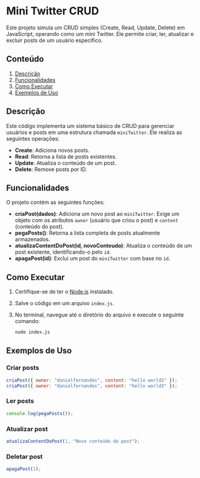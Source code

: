 # Mini Twitter CRUD

Este projeto simula um CRUD simples (Create, Read, Update, Delete) em JavaScript, operando como um mini Twitter. Ele permite criar, ler, atualizar e excluir posts de um usuário específico.

## Conteúdo

1. [Descrição](#descrição)
2. [Funcionalidades](#funcionalidades)
3. [Como Executar](#como-executar)
4. [Exemplos de Uso](#exemplos-de-uso)

## Descrição

Este código implementa um sistema básico de CRUD para gerenciar usuários e posts em uma estrutura chamada `miniTwitter`. Ele realiza as seguintes operações:

- **Create**: Adiciona novos posts.
- **Read**: Retorna a lista de posts existentes.
- **Update**: Atualiza o conteúdo de um post.
- **Delete**: Remove posts por ID.

## Funcionalidades

O projeto contém as seguintes funções:

- **criaPost(dados)**: Adiciona um novo post ao `miniTwitter`. Exige um objeto com os atributos `owner` (usuário que criou o post) e `content` (conteúdo do post).
- **pegaPosts()**: Retorna a lista completa de posts atualmente armazenados.
- **atualizaContentDoPost(id, novoConteudo)**: Atualiza o conteúdo de um post existente, identificando-o pelo `id`.
- **apagaPost(id)**: Exclui um post do `miniTwitter` com base no `id`.

## Como Executar

1. Certifique-se de ter o [Node.js](https://nodejs.org/) instalado.
2. Salve o código em um arquivo `index.js`.
3. No terminal, navegue até o diretório do arquivo e execute o seguinte comando:

   ```bash
   node index.js
   ```

## Exemplos de Uso

### Criar posts

```javascript
criaPost({ owner: "danielfernandes", content: "hello world2" });
criaPost({ owner: "danielfernandes", content: "hello world3" });
```

### Ler posts

```javascript
console.log(pegaPosts());
```

### Atualizar post

```javascript
atualizaContentDoPost(1, "Novo conteúdo do post");
```

### Deletar post

```javascript
apagaPost(1);
```
